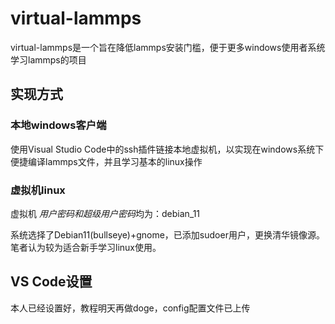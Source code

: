 # virtual-lammps
virtual-lammps是一个旨在降低lammps安装门槛，便于更多windows使用者系统学习lammps的项目

## 实现方式
### 本地windows客户端
使用Visual Studio Code中的ssh插件链接本地虚拟机，以实现在windows系统下便捷编译lammps文件，并且学习基本的linux操作
### 虚拟机linux
虚拟机 *用户密码和超级用户密码*均为：debian_11

系统选择了Debian11(bullseye)+gnome，已添加sudoer用户，更换清华镜像源。笔者认为较为适合新手学习linux使用。
## VS Code设置
本人已经设置好，教程明天再做doge，config配置文件已上传
